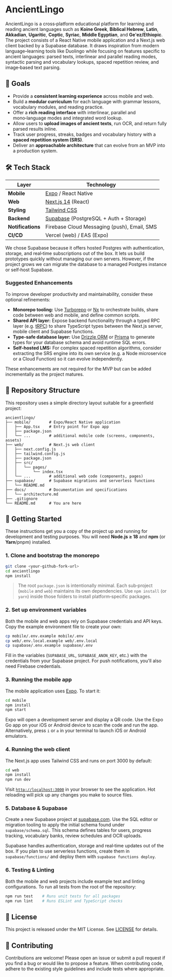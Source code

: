# AncientLingo

AncientLingo is a cross‑platform educational platform for learning and reading ancient languages such as **Koine Greek**, **Biblical Hebrew**, **Latin**, **Akkadian**, **Ugaritic**, **Coptic**, **Syriac**, **Middle Egyptian**, and **Geʽez/Ethiopic**.  The project consists of a React Native mobile application and a Next.js web client backed by a Supabase database.  It draws inspiration from modern language–learning tools like Duolingo while focusing on features specific to ancient languages: parsed texts, interlinear and parallel reading modes, syntactic parsing and vocabulary lookups, spaced repetition review, and image‐based text parsing.

## 🎯 Goals

* Provide a **consistent learning experience** across mobile and web.
* Build a **modular curriculum** for each language with grammar lessons, vocabulary modules, and reading practice.
* Offer a **rich reading interface** with interlinear, parallel and mono‑language modes and integrated word lookup.
* Allow users to **upload images of ancient texts**, run OCR, and return fully parsed results inline.
* Track user progress, streaks, badges and vocabulary history with a **spaced repetition system (SRS)**.
* Deliver an **approachable architecture** that can evolve from an MVP into a production system.

## 🛠 Tech Stack

| Layer           | Technology                                             |
|-----------------|---------------------------------------------------------|
| **Mobile**      | [Expo](https://expo.dev/) / React Native                |
| **Web**         | [Next.js 14](https://nextjs.org/) (React)              |
| **Styling**     | [Tailwind CSS](https://tailwindcss.com/)               |
| **Backend**     | [Supabase](https://supabase.com/) (PostgreSQL + Auth + Storage) |
| **Notifications** | Firebase Cloud Messaging (push), Email, SMS          |
| **CI/CD**       | Vercel (web) / EAS (Expo)                              |

We chose Supabase because it offers hosted Postgres with authentication, storage, and real‑time subscriptions out of the box.  It lets us build prototypes quickly without managing our own servers.  However, if the project grows we can migrate the database to a managed Postgres instance or self‑host Supabase.

### Suggested Enhancements

To improve developer productivity and maintainability, consider these optional refinements:

* **Monorepo tooling:** Use [Turborepo](https://turbo.build/repo) or [Nx](https://nx.dev/) to orchestrate builds, share code between web and mobile, and define common scripts.
* **Shared API layer:** Expose backend functionality through a typed RPC layer (e.g. [tRPC](https://trpc.io/)) to share TypeScript types between the Next.js server, mobile client and Supabase functions.
* **Type‑safe database layer:** Use [Drizzle ORM](https://orm.drizzle.team/) or [Prisma](https://prisma.io/) to generate types for your database schema and avoid runtime SQL errors.
* **Self‑hosted LMS:** For complex spaced repetition algorithms, consider extracting the SRS engine into its own service (e.g. a Node microservice or a Cloud Function) so it can evolve independently.

These enhancements are not required for the MVP but can be added incrementally as the project matures.

## 📁 Repository Structure

This repository uses a simple directory layout suitable for a greenfield project:

```
ancientlingo/
├── mobile/        # Expo/React Native application
│   ├── App.tsx    # Entry point for Expo app
│   ├── package.json
│   └── ...        # additional mobile code (screens, components, assets)
├── web/           # Next.js web client
│   ├── next.config.js
│   ├── tailwind.config.js
│   ├── package.json
│   ├── src/
│   │   └── pages/
│   │       └── index.tsx
│   └── ...        # additional web code (components, pages)
├── supabase/      # Supabase migrations and serverless functions
│   └── README.md
├── docs/          # Documentation and specifications
│   └── architecture.md
├── .gitignore
└── README.md      # You are here
```

## 🚀 Getting Started

These instructions get you a copy of the project up and running for development and testing purposes.  You will need **Node.js ≥ 18** and **npm** (or **Yarn**/pnpm) installed.

### 1. Clone and bootstrap the monorepo

```bash
git clone <your-github-fork-url>
cd ancientlingo
npm install
```

> The root `package.json` is intentionally minimal.  Each sub‑project (`mobile` and `web`) maintains its own dependencies.  Use `npm install` (or `yarn`) inside those folders to install platform‑specific packages.

### 2. Set up environment variables

Both the mobile and web apps rely on Supabase credentials and API keys.  Copy the example environment file to create your own:

```bash
cp mobile/.env.example mobile/.env
cp web/.env.local.example web/.env.local
cp supabase/.env.example supabase/.env
```

Fill in the variables (`SUPABASE_URL`, `SUPABASE_ANON_KEY`, etc.) with the credentials from your Supabase project.  For push notifications, you'll also need Firebase credentials.

### 3. Running the mobile app

The mobile application uses [Expo](https://expo.dev/).  To start it:

```bash
cd mobile
npm install
npm start
```

Expo will open a development server and display a QR code.  Use the Expo Go app on your iOS or Android device to scan the code and run the app.  Alternatively, press `i` or `a` in your terminal to launch iOS or Android emulators.

### 4. Running the web client

The Next.js app uses Tailwind CSS and runs on port 3000 by default:

```bash
cd web
npm install
npm run dev
```

Visit [`http://localhost:3000`](http://localhost:3000) in your browser to see the application.  Hot reloading will pick up any changes you make to source files.

### 5. Database & Supabase

Create a new Supabase project at [supabase.com](https://supabase.com/).  Use the SQL editor or migration tooling to apply the initial schema found under `supabase/schema.sql`.  This schema defines tables for users, progress tracking, vocabulary banks, review schedules and OCR uploads.

Supabase handles authentication, storage and real‑time updates out of the box.  If you plan to use serverless functions, create them in `supabase/functions/` and deploy them with `supabase functions deploy`.

### 6. Testing & Linting

Both the mobile and web projects include example test and linting configurations.  To run all tests from the root of the repository:

```bash
npm run test    # Runs unit tests for all packages
npm run lint    # Runs ESLint and TypeScript checks
```

## 📄 License

This project is released under the MIT License.  See [LICENSE](LICENSE) for details.

## 🤝 Contributing

Contributions are welcome!  Please open an issue or submit a pull request if you find a bug or would like to propose a feature.  When contributing code, adhere to the existing style guidelines and include tests where appropriate.